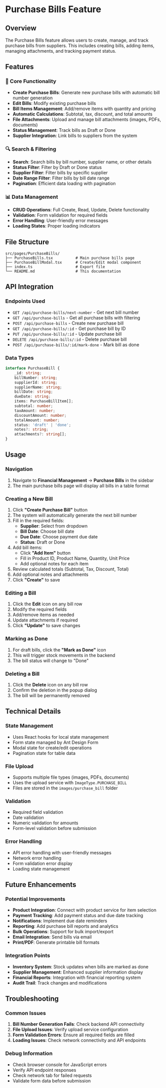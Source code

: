 # Purchase Bills Feature

## Overview
The Purchase Bills feature allows users to create, manage, and track purchase bills from suppliers. This includes creating bills, adding items, managing attachments, and tracking payment status.

## Features

### 🎯 Core Functionality
- **Create Purchase Bills**: Generate new purchase bills with automatic bill number generation
- **Edit Bills**: Modify existing purchase bills
- **Bill Items Management**: Add/remove items with quantity and pricing
- **Automatic Calculations**: Subtotal, tax, discount, and total amounts
- **File Attachments**: Upload and manage bill attachments (images, PDFs, documents)
- **Status Management**: Track bills as Draft or Done
- **Supplier Integration**: Link bills to suppliers from the system

### 🔍 Search & Filtering
- **Search**: Search bills by bill number, supplier name, or other details
- **Status Filter**: Filter by Draft or Done status
- **Supplier Filter**: Filter bills by specific supplier
- **Date Range Filter**: Filter bills by bill date range
- **Pagination**: Efficient data loading with pagination

### 📊 Data Management
- **CRUD Operations**: Full Create, Read, Update, Delete functionality
- **Validation**: Form validation for required fields
- **Error Handling**: User-friendly error messages
- **Loading States**: Proper loading indicators

## File Structure

```
src/pages/PurchaseBills/
├── PurchaseBills.tsx          # Main purchase bills page
├── PurchaseBillModal.tsx      # Create/Edit modal component
├── index.ts                   # Export file
└── README.md                  # This documentation
```

## API Integration

### Endpoints Used
- `GET /api/purchase-bills/next-number` - Get next bill number
- `GET /api/purchase-bills` - Get all purchase bills with filtering
- `POST /api/purchase-bills` - Create new purchase bill
- `GET /api/purchase-bills/:id` - Get purchase bill by ID
- `PUT /api/purchase-bills/:id` - Update purchase bill
- `DELETE /api/purchase-bills/:id` - Delete purchase bill
- `POST /api/purchase-bills/:id/mark-done` - Mark bill as done

### Data Types
```typescript
interface PurchaseBill {
    _id: string;
    billNumber: string;
    supplierId: string;
    supplierName: string;
    billDate: string;
    dueDate: string;
    items: PurchaseBillItem[];
    subtotal: number;
    taxAmount: number;
    discountAmount: number;
    totalAmount: number;
    status: 'draft' | 'done';
    notes?: string;
    attachments?: string[];
}
```

## Usage

### Navigation
1. Navigate to **Financial Management** → **Purchase Bills** in the sidebar
2. The main purchase bills page will display all bills in a table format

### Creating a New Bill
1. Click **"Create Purchase Bill"** button
2. The system will automatically generate the next bill number
3. Fill in the required fields:
   - **Supplier**: Select from dropdown
   - **Bill Date**: Choose bill date
   - **Due Date**: Choose payment due date
   - **Status**: Draft or Done
4. Add bill items:
   - Click **"Add Item"** button
   - Fill in Product ID, Product Name, Quantity, Unit Price
   - Add optional notes for each item
5. Review calculated totals (Subtotal, Tax, Discount, Total)
6. Add optional notes and attachments
7. Click **"Create"** to save

### Editing a Bill
1. Click the **Edit** icon on any bill row
2. Modify the required fields
3. Add/remove items as needed
4. Update attachments if required
5. Click **"Update"** to save changes

### Marking as Done
1. For draft bills, click the **"Mark as Done"** icon
2. This will trigger stock movements in the backend
3. The bill status will change to "Done"

### Deleting a Bill
1. Click the **Delete** icon on any bill row
2. Confirm the deletion in the popup dialog
3. The bill will be permanently removed

## Technical Details

### State Management
- Uses React hooks for local state management
- Form state managed by Ant Design Form
- Modal state for create/edit operations
- Pagination state for table data

### File Upload
- Supports multiple file types (images, PDFs, documents)
- Uses the upload service with `ImageType.PURCHASE_BILL`
- Files are stored in the `images/purchase_bill` folder

### Validation
- Required field validation
- Date validation
- Numeric validation for amounts
- Form-level validation before submission

### Error Handling
- API error handling with user-friendly messages
- Network error handling
- Form validation error display
- Loading state management

## Future Enhancements

### Potential Improvements
- **Product Integration**: Connect with product service for item selection
- **Payment Tracking**: Add payment status and due date tracking
- **Notifications**: Implement due date reminders
- **Reporting**: Add purchase bill reports and analytics
- **Bulk Operations**: Support for bulk import/export
- **Email Integration**: Send bills via email
- **Print/PDF**: Generate printable bill formats

### Integration Points
- **Inventory System**: Stock updates when bills are marked as done
- **Supplier Management**: Enhanced supplier information display
- **Financial Reports**: Integration with financial reporting system
- **Audit Trail**: Track changes and modifications

## Troubleshooting

### Common Issues
1. **Bill Number Generation Fails**: Check backend API connectivity
2. **File Upload Issues**: Verify upload service configuration
3. **Form Validation Errors**: Ensure all required fields are filled
4. **Loading Issues**: Check network connectivity and API endpoints

### Debug Information
- Check browser console for JavaScript errors
- Verify API endpoint responses
- Check network tab for failed requests
- Validate form data before submission
